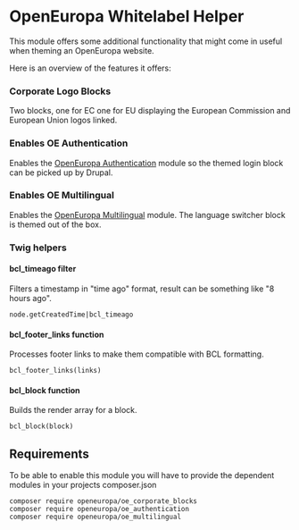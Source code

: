 # OpenEuropa Whitelabel Helper

This module offers some additional functionality that might come in useful when
theming an OpenEuropa website.

Here is an overview of the features it offers:

### Corporate Logo Blocks

Two blocks, one for EC one for EU displaying the European Commission and European Union logos linked.

### Enables OE Authentication

Enables the [OpenEuropa Authentication](https://github.com/openeuropa/oe_authentication) module so the themed login block can be picked up by Drupal.

### Enables OE Multilingual

Enables the [OpenEuropa Multilingual](https://github.com/openeuropa/oe_multilingual) module.
The language switcher block is themed out of the box.

### Twig helpers
#### bcl_timeago filter
Filters a timestamp in "time ago" format, result can be something like "8 hours ago".
```
node.getCreatedTime|bcl_timeago
```
#### bcl_footer_links function
Processes footer links to make them compatible with BCL formatting.
```
bcl_footer_links(links)
```
#### bcl_block function
Builds the render array for a block.
```
bcl_block(block)
```

## Requirements

To be able to enable this module you will have to provide the dependent modules in your projects composer.json

```
composer require openeuropa/oe_corporate_blocks
composer require openeuropa/oe_authentication
composer require openeuropa/oe_multilingual
```
